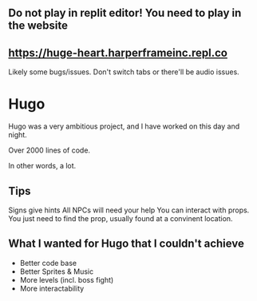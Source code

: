 ## Do not play in replit editor! You need to play in the website
## https://huge-heart.harperframeinc.repl.co

Likely some bugs/issues. Don't switch tabs or there'll be audio issues.

# Hugo

Hugo was a very ambitious project, and I have worked on this day and night.

Over 2000 lines of code.

In other words, a lot.

## Tips

Signs give hints
All NPCs will need your help
You can interact with props. You just need to find the prop, usually found at a convinent location.

## What I wanted for Hugo that I couldn't achieve

- Better code base
- Better Sprites & Music
- More levels (incl. boss fight)
- More interactability